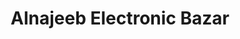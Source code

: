 ---
title: "Alnajeeb Electronic Bazar"
url: /karachi/alnajeeb-electronic-bazar/
shop: Elektronik
---